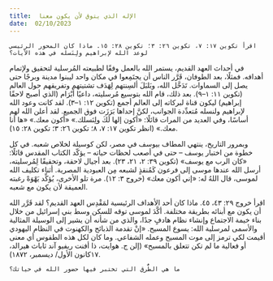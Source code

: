 ```yaml
---
title:  الإله الذي يتوق لأن يكون معنا
date:  02/10/2023
---
```


`اقرأ تكوين ١٧: ٧، تكوين ٢٦: ٣؛ تكوين ٢٨: ١٥. ماذا كان المحور الرئيسي لوعد الله لإبراهيم ولِنَسله في هذه الآيات؟`

في أحداث العهد القديم، يستمر الله بالعمل وفقًا لطبيعته المُرسلية لتحقيق ولإتمام أهدافه. فمثلًا، بعد الطوفان، قَرَّر الناس أن يجتَمِعوا في مكان واحد ليبنوا مدينة وبرجًا حتى يصل إلى السماوات. تَدَخَّل الله، وبَلبَلَ ألسِنتهم لِهَدَف تشتيتهم وتفريقهم حول العالم (تكوين ١١: ١–٩). بعد ذلك، قام الله بتوسيع مُرسليته، داعيًا أَبْرَام (الذي أصبح لاحقًا إبراهيم) ليكون قناة لبركاته إلى العالم أجمع (تكوين ١٢: ١–٣). لقد كانت وعود الله لإبراهيم ولنسله مُتعدِّدة الجوانب، لكنَّ إحداها بَرَزَت فوق الجميع. لقد أعلن الله لهم أساسًا، وفي العديد من المرات قائلًا: «أكون إلها لَكَ ولِنَسلك.» «أكون معك.» «ها أنا معك.» (انظر تكوين ١٧: ٧، ٨؛ تكوين ٢٦: ٣؛ تكوين ٢٨: ١٥).

وبمرور التاريخ، ينتهي المطاف بيوسف في مصر، لكن كوسيلة لخلاص شعبه. في كل خطوة من اختبار يوسف – حتى في أصعب لحظات حياته – يؤكّد الكتاب المقدس قائلًا: «كان الرب مع يوسف» (تكوين ٣٩: ٢، ٢١، ٢٣). بعد أجيال لاحقة، وتحقيقًا لِمُرسليته، أرسل الله عندها موسى إلى فرعون كَمُنقذٍ لشبعه مِن العبودية المصرية. أثناء تكليف الله لموسى، قال اللهُ له: «إني أكون معك» (خروج ٣: ١٢). مرة تلو الأخرى، يُؤكِّد يَهْوَهْ رغبته العميقة لأن يكون مع شعبه.

اقرأ خروج ٢٩: ٤٣، ٤٥. ماذا كان أحد الأهداف الرئيسية لمَقْدِس العهد القديم؟ لقد قَرَّر الله أن يكون مع أبنائه بطريقة مختلفة. أكَّدَ لموسى توقه للسكن وسط بني إسرائيل من خلال بناء خيمة الاجتماع وإنشاء نظام هادفٍ جدًا، والذي من شأنه أن يشير إلى الوسيلة المثالية والأسمى لمرسلية الله: يسوع المسيح. «إنْ تقدمة الذبائح والكهنوت في النظام اليهودي أقيمت لكي ترمز إلى موت المسيح وعمله الشفاعي. وما كان لكل هذه الطقوس أي معنى أو فعالية ما لم تكن تتعلق بالمسيح» (إلن ج. هوايت، ذا أفنت ريفيو آند ثاباث هيرالد، ١٧كانون الأول/ ديسمبر، ١٨٧٢).

`ما هي الطُّرق التي تختبر فيها حضور الله في حياتك؟`